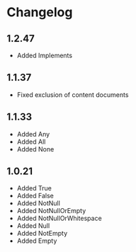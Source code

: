 # Changelog

## 1.2.47

* Added Implements

## 1.1.37

* Fixed exclusion of content documents

## 1.1.33

* Added Any
* Added All
* Added None

## 1.0.21

* Added True
* Added False
* Added NotNull
* Added NotNullOrEmpty
* Added NotNullOrWhitespace
* Added Null
* Added NotEmpty
* Added Empty